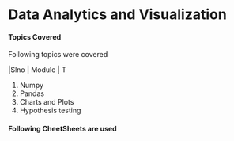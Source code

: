 # Data Analytics and Visualization 

#### Topics Covered

Following topics were covered 

|Slno | Module | T
1. Numpy
2. Pandas
3. Charts and Plots
4. Hypothesis testing 

#### Following CheetSheets are used